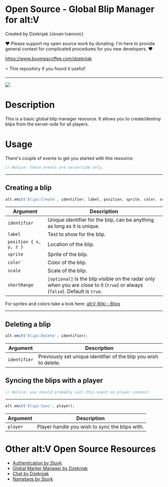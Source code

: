 # Open Source - Global Blip Manager for alt:V

Created by Dzeknjak (Jovan Ivanovic)

❤️ Please support my open source work by donating. I'm here to provide general context for complicated procedures for you new developers. ❤️

https://www.buymeacoffee.com/dzeknjak

⭐ This repository if you found it useful!

---

![](https://i.imgur.com/gFcZ3AC.png)

# Description

This is a basic global blip manager resource. It allows you to create/destroy blips from the server-side for all players.

# Usage

There's couple of events to get you started with this resource:

```javascript
// Notice: these events are serverside only.
```

---

## Creating a blip

```javascript
alt.emit('blips:Create', identifier, label, position, sprite, color, scale, shortRange);
```

| Argument               | Description                                                                                                                  |
| ---------------------- | ---------------------------------------------------------------------------------------------------------------------------- |
| `identifier`           | Unique identifier for the blip, can be anything as long as it is unique.                                                     |
| `label`                | Text to show for the blip.                                                                                                   |
| `position { x, y, z }` | Location of the blip.                                                                                                        |
| `sprite`               | Sprite of the blip.                                                                                                          |
| `color`                | Color of the blip.                                                                                                           |
| `scale`                | Scale of the blip.                                                                                                           |
| `shortRange`           | `[optional]` Is the blip visible on the radar only when you are close to it (`true`) or always (`false`). Default is `true`. |

For sprites and colors take a look here: [alt:V Wiki - Blips](https://wiki.altv.mp/HUD:Blips)

---

## Deleting a blip

```javascript
alt.emit('blips:Delete', identifier);
```

| Argument     | Description                                                      |
| ------------ | ---------------------------------------------------------------- |
| `identifier` | Previously set unique identifier of the blip you wish to delete. |

## Syncing the blips with a player

```javascript
// Notice: you should probably call this event on player connect.
```

---

```javascript
alt.emit('blips:Sync', player);
```

| Argument | Description                                    |
| -------- | ---------------------------------------------- |
| `player` | Player handle you wish to sync the blips with. |

# Other alt:V Open Source Resources

-   [Authentication by Stuyk](https://github.com/Stuyk/altv-os-auth)
-   [Global Marker Manager by Dzeknjak](https://github.com/jovanivanovic/altv-os-global-marker-manager)
-   [Chat by Dzeknjak](https://github.com/jovanivanovic/altv-os-chat)
-   [Nametags by Stuyk](https://github.com/Stuyk/altv-os-nametags)

